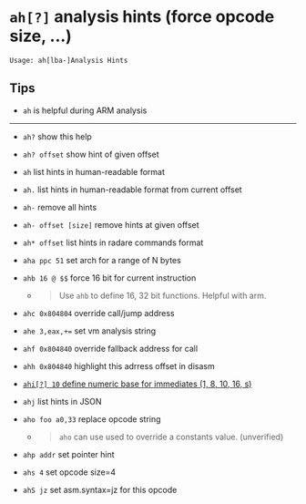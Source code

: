 <!-- TITLE: ah -->

#  `ah[?]`   analysis hints (force opcode size, ...)


```
Usage: ah[lba-]Analysis Hints
```


## Tips
  - `ah` is helpful during ARM analysis

---
- `ah?` show this help
- `ah? offset` show hint of given offset
- `ah` list hints in human-readable format
- `ah.` list hints in human-readable format from current offset
- `ah-` remove all hints
- `ah- offset [size]` remove hints at given offset
- `ah* offset` list hints in radare commands format
- `aha ppc 51` set arch for a range of N bytes
- `ahb 16 @ $$` force 16 bit for current instruction
	- > Use `ahb` to define 16, 32 bit functions. Helpful with arm.
- `ahc 0x804804` override call/jump address
- `ahe 3,eax,+=` set vm analysis string
- `ahf 0x804840` override fallback address for call
- `ahh 0x804840` highlight this adrress offset in disasm

- [ `ahi[?] 10` define numeric base for immediates (1, 8, 10, 16, s)](/options/a/ah/ahi)

- `ahj` list hints in JSON
- `aho foo a0,33` replace opcode string
	- > `aho` can use used to override a constants value. (unverified)
- `ahp addr` set pointer hint
- `ahs 4` set opcode size=4
- `ahS jz` set asm.syntax=jz for this opcode

<p hidden>ah? ah ah. ah- ah* aha ahb ahc ahe ahf ahh ahi ahj aho ahp ahs ahS</p>